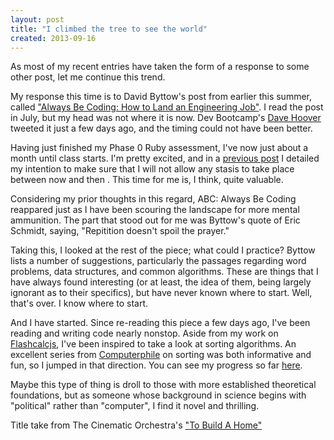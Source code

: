 ```yaml
---
layout: post
title: "I climbed the tree to see the world" 
created: 2013-09-16
---
```


As most of my recent entries have taken the form of a response to some other post, let me continue this trend.

My response this time is to David Byttow's post from earlier this summer, called ["Always Be Coding: How to Land an Engineering Job"](https://medium.com/tech-talk/d5f8051afce2).  I read the post in July, but my head was not where it is now. Dev Bootcamp's [Dave Hoover](https://twitter.com/davehoover) tweeted it just a few days ago, and the timing could not have been better. 

Having just finished my Phase 0 Ruby assessment, I've now just about a month until class starts. I'm pretty excited, and in a [previous post](http://zeroclarkthirty.com/2013/08/28/dbc-assessment-now.html) I detailed my intention to make sure that I will not allow any stasis to take place between now and then . This time for me is, I think, quite valuable.

Considering my prior thoughts in this regard, ABC: Always Be Coding reappared just as I have been scouring the landscape for more mental ammunition. The part that stood out for me was Byttow's quote of Eric Schmidt, saying, "Repitition doesn't spoil the prayer."

Taking this, I looked at the rest of the piece; what could I practice? Byttow lists a number of suggestions, particularly the passages regarding word problems, data structures, and common algorithms. These are things that I have always found interesting (or at least, the idea of them, being largely ignorant as to their specifics), but have never known where to start. Well, that's over. I know where to start. 

And I have started. Since re-reading this piece a few days ago, I've been reading and writing code nearly nonstop. Aside from my work on [Flashcalcjs](https://github.com/ckampfe/flashcalcjs), I've been inspired to take a look at sorting algorithms. An excellent series from [Computerphile](https://www.youtube.com/user/Computerphile) on sorting was both informative and fun, so I jumped in that direction. You can see my progress so far [here](https://github.com/ckampfe/sorts). 

Maybe this type of thing is droll to those with more established theoretical foundations, but as someone whose background in science begins with "political" rather than "computer", I find it novel and thrilling.




Title take from The Cinematic Orchestra's ["To Build A Home"](https://www.youtube.com/watch?v=QB0ordd2nOI)
